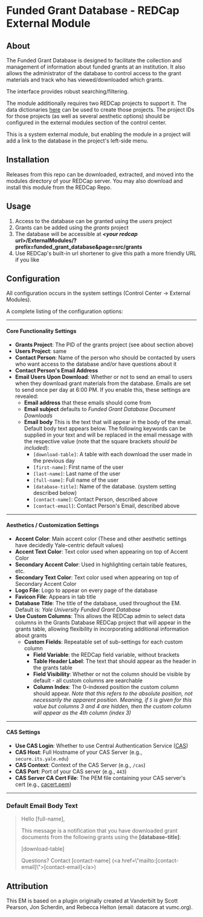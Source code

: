 # Funded Grant Database - REDCap External Module

## About

The Funded Grant Database is designed to facilitate the collection and management of information about funded grants at an institution. It also allows the administrator of the database to control access to the grant materials and track who has viewed/downloaded which grants.

The interface provides robust searching/filtering.

The module additionally requires two REDCap projects to support it. The data dictionaries [here](https://github.com/AndrewPoppe/funded_grant_database/tree/main/data_dictionary) can be used to create those projects. The project IDs for those projects (as well as several aesthetic options) should be configured in the external modules section of the control center.

This is a system external module, but enabling the module in a project will add a link to the database in the project's left-side menu.

## Installation

Releases from this repo can be downloaded, extracted, and moved into the modules directory of your REDCap server. You may also download and install this module from the REDCap Repo.

## Usage

1. Access to the database can be granted using the *users* project 
1. Grants can be added using the *grants* project
1. The database will be accessible at ***\<your redcap url\>*/ExternalModules/?prefix=funded_grant_database&page=src/grants**
1. Use REDCap's built-in url shortener to give this path a more friendly URL if you like

## Configuration

All configuration occurs in the system settings (Control Center -> External Modules). 

A complete listing of the configuration options:

___

#### Core Functionality Settings

* **Grants Project**: The PID of the grants project (see about section above)
* **Users Project**: same
* **Contact Person**: Name of the person who should be contacted by users who want access to the database and/or have questions about it
* **Contact Person's Email Address**
* **Email Users Upon Download**: Whether or not to send an email to users when they download grant materials from the database. Emails are set to send once per day at 6:00 PM. If you enable this, these settings are revealed:
    * **Email address** that these emails should come from
    * **Email subject** defaults to *Funded Grant Database Document Downloads*
    * **Email body** This is the text that will appear in the body of the email. Default body text appears below. The following keywords can be supplied in your text and will be replaced in the email message with the respective value (note that the square brackets *should be included*):
        * `[download-table]`: A table with each download the user made in the previous day
        * `[first-name]`: First name of the user
        * `[last-name]`: Last name of the user
        * `[full-name]`: Full name of the user
        * `[database-title]`: Name of the database. (system setting described below)
        * `[contact-name]`: Contact Person, described above
        * `[contact-email]`: Contact Person's Email, described above
___

#### Aesthetics / Customization Settings
* **Accent Color**: Main accent color (These and other aesthetic settings have decidedly Yale-centric default values)
* **Accent Text Color**: Text color used when appearing on top of Accent Color
* **Secondary Accent Color**: Used in highlighting certain table features, etc.
* **Secondary Text Color**: Text color used when appearing on top of Secondary Accent Color
* **Logo File**: Logo to appear on every page of the database
* **Favicon File**: Appears in tab title
* **Database Title**: The title of the database, used throughout the EM. Default is: *Yale University Funded Grant Database*
* **Use Custom Columns**: This allows the REDCap admin to select data columns in the Grants Database REDCap project that will appear in the grants table, allowing flexibility in incorporating additional information about grants
    * **Custom Fields**: Repeatable set of sub-settings for each custom column
        * **Field Variable**: the REDCap field variable, without brackets
        * **Table Header Label**: The text that should appear as the header in the grants table
        * **Field Visibility**: Whether or not the column should be visible by default - all custom columns are searchable
        * **Column Index**: The 0-indexed position the custom column should appear. *Note that this refers to the absolute position, not necessarily the apparent position. Meaning, if `5` is given for this value but columns 3 and 4 are hidden, then the custom column will appear as the 4th column (index 3)*
___

#### CAS Settings

* **Use CAS Login**: Whether to use Central Authentication Service ([CAS](https://en.wikipedia.org/wiki/Central_Authentication_Service))
* **CAS Host**: Full Hostname of your CAS Server (e.g., `secure.its.yale.edu`)
* **CAS Context**: Context of the CAS Server (e.g., `/cas`)
* **CAS Port**: Port of your CAS server (e.g., `443`)
* **CAS Server CA Cert File**: The PEM file containing your CAS server's cert (e.g., [cacert.pem](https://curl.se/docs/caextract.html))

___

### Default Email Body Text

>Hello \[full-name\],  
>
>This message is a notification that you have downloaded grant documents from the following grants using the **\[database-title\]**:  
>
>\[download-table\]  
>
>Questions? Contact \[contact-name\] (\<a href=\\"mailto:\[contact-email\]\\">\[contact-email\]\</a>)

## Attribution

This EM is based on a plugin originally created at Vanderbilt by Scott Pearson, Jon Scherdin, and Rebecca Helton (email: datacore at vumc.org). 